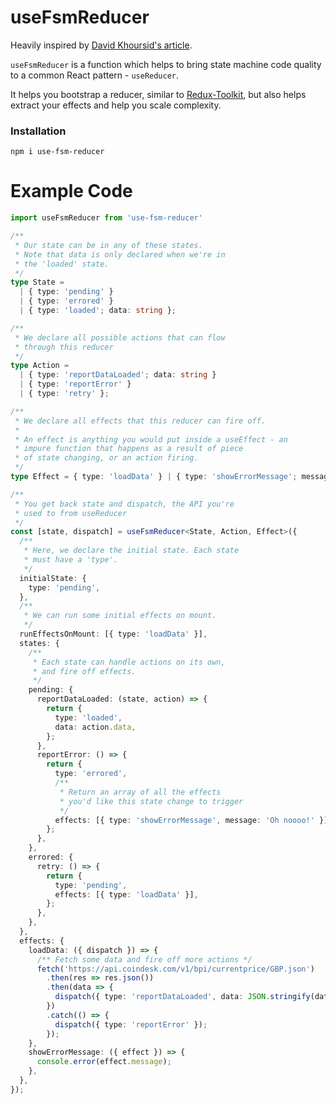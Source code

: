 # useFsmReducer

Heavily inspired by [David Khoursid's article](https://dev.to/davidkpiano/redux-is-half-of-a-pattern-1-2-1hd7).

`useFsmReducer` is a function which helps to bring state machine code quality to a common React pattern - `useReducer`.

It helps you bootstrap a reducer, similar to [Redux-Toolkit](https://redux-toolkit.js.org/), but also helps extract your effects and help you scale complexity.

### Installation

`npm i use-fsm-reducer`

# Example Code

```ts
import useFsmReducer from 'use-fsm-reducer'

/**
 * Our state can be in any of these states.
 * Note that data is only declared when we're in
 * the 'loaded' state.
 */
type State =
  | { type: 'pending' }
  | { type: 'errored' }
  | { type: 'loaded'; data: string };

/**
 * We declare all possible actions that can flow
 * through this reducer
 */
type Action =
  | { type: 'reportDataLoaded'; data: string }
  | { type: 'reportError' }
  | { type: 'retry' };

/**
 * We declare all effects that this reducer can fire off.
 * 
 * An effect is anything you would put inside a useEffect - an
 * impure function that happens as a result of piece
 * of state changing, or an action firing.
 */
type Effect = { type: 'loadData' } | { type: 'showErrorMessage'; message: string; };

/**
 * You get back state and dispatch, the API you're
 * used to from useReducer
 */
const [state, dispatch] = useFsmReducer<State, Action, Effect>({
  /**
   * Here, we declare the initial state. Each state
   * must have a 'type'.
   */
  initialState: {
    type: 'pending',
  },
  /**
   * We can run some initial effects on mount.
   */
  runEffectsOnMount: [{ type: 'loadData' }],
  states: {
    /**
     * Each state can handle actions on its own,
     * and fire off effects.
     */
    pending: {
      reportDataLoaded: (state, action) => {
        return {
          type: 'loaded',
          data: action.data,
        };
      },
      reportError: () => {
        return {
          type: 'errored',
          /**
           * Return an array of all the effects
           * you'd like this state change to trigger
           */
          effects: [{ type: 'showErrorMessage', message: 'Oh noooo!' }],
        };
      },
    },
    errored: {
      retry: () => {
        return {
          type: 'pending',
          effects: [{ type: 'loadData' }],
        };
      },
    },
  },
  effects: {
    loadData: ({ dispatch }) => {
      /** Fetch some data and fire off more actions */
      fetch('https://api.coindesk.com/v1/bpi/currentprice/GBP.json')
        .then(res => res.json())
        .then(data => {
          dispatch({ type: 'reportDataLoaded', data: JSON.stringify(data) });
        })
        .catch(() => {
          dispatch({ type: 'reportError' });
        });
    },
    showErrorMessage: ({ effect }) => {
      console.error(effect.message);
    },
  },
});
```
